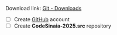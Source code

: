 Download link: [Git - Downloads](https://git-scm.com/downloads)
- [ ] Create [GitHub](https://github.com/) account
- [ ] Create **CodeSinaia-2025.src** repository